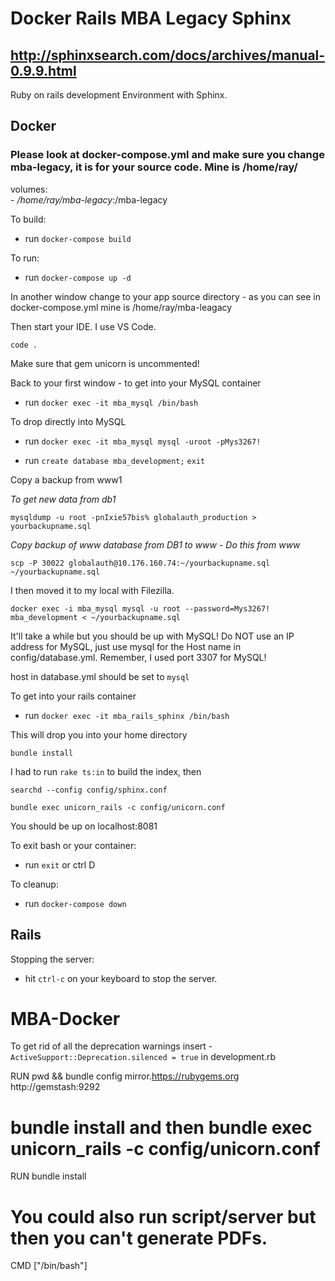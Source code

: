 # Docker Rails MBA Legacy Sphinx

## http://sphinxsearch.com/docs/archives/manual-0.9.9.html

Ruby on rails development Environment with Sphinx.

## Docker

### Please look at docker-compose.yml and make sure you change mba-legacy, it is for your source code. Mine is /home/ray/

volumes:<br>
      - */home/ray/mba-legacy*:/mba-legacy<br>

To build:

- run `docker-compose build`

To run:

- run `docker-compose up -d`

In another window change to your app source directory - as you can see in docker-compose.yml mine is /home/ray/mba-leagacy

Then start your IDE. I use VS Code.

```
code .
```
Make sure that gem unicorn is uncommented!

Back to your first window - to get into your MySQL container

- run `docker exec -it mba_mysql /bin/bash`

To drop directly into MySQL

- run `docker exec -it mba_mysql mysql -uroot -pMys3267!`

- run `create database mba_development;`
      `exit`

Copy a backup from www1

*To get new data from db1*

  `mysqldump -u root -pnIxie57bis% globalauth_production > yourbackupname.sql`

  *Copy backup of www database from DB1 to www - Do this from www*

  `scp -P 30022 globalauth@10.176.160.74:~/yourbackupname.sql ~/yourbackupname.sql`

  I then moved it to my local with Filezilla.

```
docker exec -i mba_mysql mysql -u root --password=Mys3267! mba_development < ~/yourbackupname.sql
```

It'll take a while but you should be up with MySQL!  Do NOT use an IP address for MySQL, just use mysql for the Host name in config/database.yml. Remember, I used port 3307 for MySQL!

host in database.yml should be set to `mysql`

To get into your rails container

- run `docker exec -it mba_rails_sphinx /bin/bash`

This will drop you into your home directory

`bundle install`

I had to run `rake ts:in` to build the index, then

`searchd --config config/sphinx.conf`

`bundle exec unicorn_rails -c config/unicorn.conf`

You should be up on localhost:8081 

To exit bash or your container:

- run `exit` or ctrl D

To cleanup:

- run `docker-compose down`

## Rails

Stopping the server:

- hit `ctrl-c` on your keyboard to stop the server.

# MBA-Docker

To get rid of all the deprecation warnings insert - `ActiveSupport::Deprecation.silenced = true` in development.rb


RUN pwd && bundle config mirror.https://rubygems.org http://gemstash:9292 

# bundle install and then bundle exec unicorn_rails -c config/unicorn.conf

RUN bundle install

# You could also run script/server but then you can't generate PDFs. 

CMD ["/bin/bash"]
